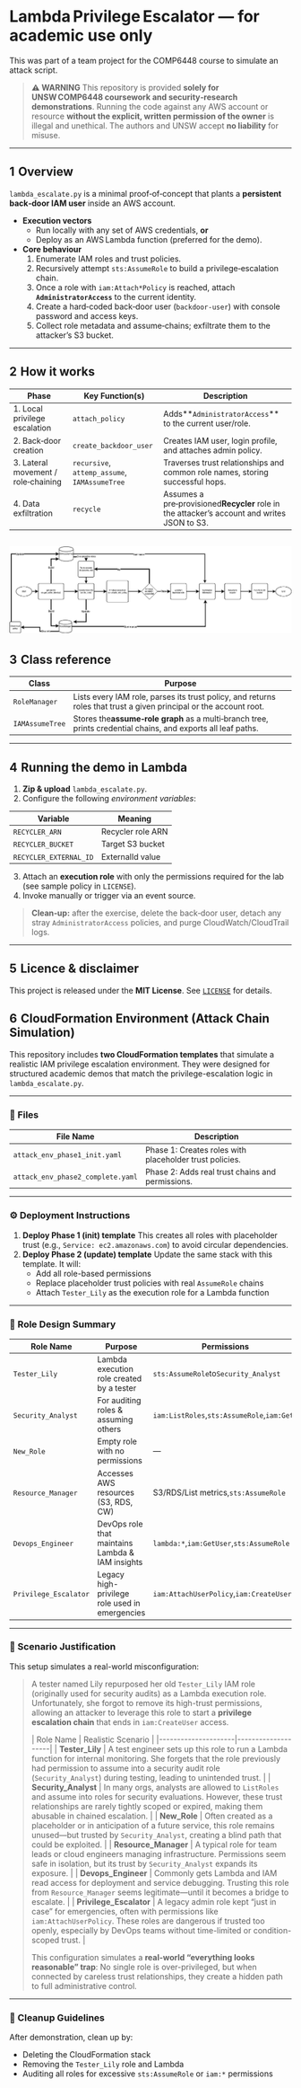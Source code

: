 # Lambda Privilege Escalator — **for academic use only**

This was part of a team project for the COMP6448 course to simulate an attack script.

> **⚠️ WARNING**
> This repository is provided **solely for UNSW COMP6448 coursework and security‑research demonstrations**.
> Running the code against any AWS account or resource **without the explicit, written permission of the owner** is illegal and unethical.
> The authors and UNSW accept **no liability** for misuse.

---

## 1  Overview

`lambda_escalate.py` is a minimal proof‑of‑concept that plants a **persistent back‑door IAM user** inside an AWS account.

* **Execution vectors**
  * Run locally with any set of AWS credentials, **or**
  * Deploy as an AWS Lambda function (preferred for the demo).
* **Core behaviour**
  1. Enumerate IAM roles and trust policies.
  2. Recursively attempt `sts:AssumeRole` to build a privilege‑escalation chain.
  3. Once a role with `iam:Attach*Policy` is reached, attach **`AdministratorAccess`** to the current identity.
  4. Create a hard‑coded back‑door user (`backdoor-user`) with console password and access keys.
  5. Collect role metadata and assume‑chains; exfiltrate them to the attacker’s S3 bucket.

---

## 2  How it works

| Phase                                | Key Function(s)                               | Description                                                                                   |
| ------------------------------------ | --------------------------------------------- | --------------------------------------------------------------------------------------------- |
| 1. Local privilege escalation        | `attach_policy`                               | Adds**`AdministratorAccess`** to the current user/role.                                       |
| 2. Back‑door creation               | `create_backdoor_user`                        | Creates IAM user, login profile, and attaches admin policy.                                   |
| 3. Lateral movement / role‑chaining | `recursive`, `attemp_assume`, `IAMAssumeTree` | Traverses trust relationships and common role names, storing successful hops.                 |
| 4. Data exfiltration                 | `recycle`                                     | Assumes a pre‑provisioned**Recycler** role in the attacker’s account and writes JSON to S3. |

![Attack flow chart](https://github.com/Richard-Wang-fs/Lambda-Privilege-Escalator/blob/main/AWS%20Attack%20Chain.drawio.png)
-----------------

## 3  Class reference

| Class           | Purpose                                                                                                            |
| --------------- | ------------------------------------------------------------------------------------------------------------------ |
| `RoleManager`   | Lists every IAM role, parses its trust policy, and returns roles that trust a given principal or the account root. |
| `IAMAssumeTree` | Stores the**assume‑role graph** as a multi‑branch tree, prints credential chains, and exports all leaf paths.    |

---

## 4  Running the demo in Lambda

1. **Zip & upload** `lambda_escalate.py`.
2. Configure the following *environment variables*:

| Variable               | Meaning           |
| ---------------------- | ----------------- |
| `RECYCLER_ARN`         | Recycler role ARN |
| `RECYCLER_BUCKET`      | Target S3 bucket  |
| `RECYCLER_EXTERNAL_ID` | ExternalId value  |

3. Attach an **execution role** with only the permissions required for the lab (see sample policy in `LICENSE`).
4. Invoke manually or trigger via an event source.

> **Clean‑up:** after the exercise, delete the back‑door user, detach any stray `AdministratorAccess` policies, and purge CloudWatch/CloudTrail logs.

---

## 5  Licence & disclaimer

This project is released under the **MIT License**.
See [`LICENSE`](LICENSE) for details.

## 6  CloudFormation Environment (Attack Chain Simulation)

This repository includes **two CloudFormation templates** that simulate a realistic IAM privilege escalation environment.
They were designed for structured academic demos that match the privilege-escalation logic in `lambda_escalate.py`.

---

### 📁 Files

| File Name                             | Description                                             |
| --------------------------------------- | --------------------------------------------------------- |
| `attack_env_phase1_init.yaml`     | Phase 1: Creates roles with placeholder trust policies. |
| `attack_env_phase2_complete.yaml` | Phase 2: Adds real trust chains and permissions.        |

---

### ⚙️ Deployment Instructions

1. **Deploy Phase 1 (init) template**
   This creates all roles with placeholder trust (e.g., `Service: ec2.amazonaws.com`) to avoid circular dependencies.
2. **Deploy Phase 2 (update) template**
   Update the same stack with this template. It will:
   * Add all role-based permissions
   * Replace placeholder trust policies with real `AssumeRole` chains
   * Attach `Tester_Lily` as the execution role for a Lambda function

---

### 🔐 Role Design Summary

| Role Name                 | Purpose                                          | Permissions                                             | Trusted By                                  |
| --------------------------- | -------------------------------------------------- | --------------------------------------------------------- | --------------------------------------------- |
| `Tester_Lily`         | Lambda execution role created by a tester        | `sts:AssumeRole`to`Security_Analyst`            | Lambda service (`lambda.amazonaws.com`) |
| `Security_Analyst`    | For auditing roles & assuming others             | `iam:ListRoles`,`sts:AssumeRole`,`iam:Get*` | `Tester_Lily`                           |
| `New_Role`            | Empty role with no permissions                   | —                                                      | `Security_Analyst`                      |
| `Resource_Manager`    | Accesses AWS resources (S3, RDS, CW)             | S3/RDS/List metrics,`sts:AssumeRole`                | `Security_Analyst`                      |
| `Devops_Engineer`     | DevOps role that maintains Lambda & IAM insights | `lambda:*`,`iam:GetUser`,`sts:AssumeRole`   | `Resource_Manager`                      |
| `Privilege_Escalator` | Legacy high-privilege role used in emergencies   | `iam:AttachUserPolicy`,`iam:CreateUser`         | `Devops_Engineer`                       |

---

### 🧪 Scenario Justification

This setup simulates a real-world misconfiguration:

> A tester named Lily repurposed her old `Tester_Lily` IAM role (originally used for security audits) as a Lambda execution role.
> Unfortunately, she forgot to remove its high-trust permissions, allowing an attacker to leverage this role to start a **privilege escalation chain** that ends in `iam:CreateUser` access.
> 
> | Role Name           | Realistic Scenario |
|---------------------|--------------------|
| **Tester_Lily**       | A test engineer sets up this role to run a Lambda function for internal monitoring. She forgets that the role previously had permission to assume into a security audit role (`Security_Analyst`) during testing, leading to unintended trust. |
| **Security_Analyst**  | In many orgs, analysts are allowed to `ListRoles` and assume into roles for security evaluations. However, these trust relationships are rarely tightly scoped or expired, making them abusable in chained escalation. |
| **New_Role**          | Often created as a placeholder or in anticipation of a future service, this role remains unused—but trusted by `Security_Analyst`, creating a blind path that could be exploited. |
| **Resource_Manager**  | A typical role for team leads or cloud engineers managing infrastructure. Permissions seem safe in isolation, but its trust by `Security_Analyst` expands its exposure. |
| **Devops_Engineer**   | Commonly gets Lambda and IAM read access for deployment and service debugging. Trusting this role from `Resource_Manager` seems legitimate—until it becomes a bridge to escalate. |
| **Privilege_Escalator** | A legacy admin role kept “just in case” for emergencies, often with permissions like `iam:AttachUserPolicy`. These roles are dangerous if trusted too openly, especially by DevOps teams without time-limited or condition-scoped trust. |
> 
> This configuration simulates a ​**real-world “everything looks reasonable” trap**​:
> No single role is over-privileged, but when connected by careless trust relationships, they create a hidden path to full administrative control.

---

### 🔧 Cleanup Guidelines

After demonstration, clean up by:

* Deleting the CloudFormation stack
* Removing the `Tester_Lily` role and Lambda
* Auditing all roles for excessive `sts:AssumeRole` or `iam:*` permissions

